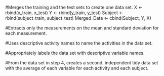 
#Merges the training and the test sets to create one data set.
X <- rbind(x_train, x_test)
Y <- rbind(y_train, y_test)
Subject <- rbind(subject_train, subject_test)
Merged_Data <- cbind(Subject, Y, X)

#Extracts only the measurements on the mean and standard deviation for each measurement.

#Uses descriptive activity names to name the activities in the data set.

#Appropriately labels the data set with descriptive variable names.

#From the data set in step 4, creates a second, independent tidy data set with the average of each variable for each activity and each subject.
